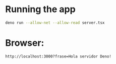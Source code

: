 
# Running the app

```bash
deno run --allow-net --allow-read server.tsx
```

# Browser:

```bash
http://localhost:3000?frase=Hola servidor Deno!
```
